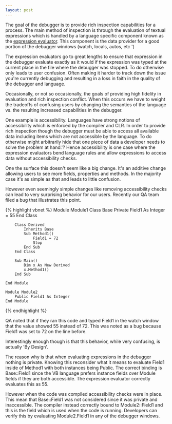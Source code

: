 ```yaml
---
layout: post
---
```

The goal of the debugger is to provide rich inspection capabilities for a process. The main method of inspection is through the evaluation of textual expressions which is handled by a language specific component known as the [expression evaluator](http://msdn.microsoft.com/en-us/library/bb144988.aspx).  This component is the data provider for a good portion of the debugger windows (watch, locals, autos, etc ')

The expression evaluators go to great lengths to ensure that expression in the debugger evaluate exactly as it would if the expression was typed at the current place in the file where the debugger was stopped. To do otherwise only leads to user confusion. Often making it harder to track down the issue you're currently debugging and resulting in a loss in faith in the quality of the debugger and language.  

Occasionally, or not so occasionally, the goals of providing high fidelity in evaluation and rich inspection conflict. When this occurs we have to weight the tradeoffs of confusing users by changing the semantics of the language vs.  the resulting increased capabilities in the debugger.

One example is accessibility. Languages have strong notions of accessibility which is enforced by the compiler and CLR. In order to provide rich inspection though the debugger must be able to access all available data including items which are not accessible by the language. To do otherwise might arbitrarily hide that one piece of data a developer needs to solve the problem at hand.'? Hence accessibility is one case where the expression evaluators bend language rules and allow expressions to access data without accessibility checks.

One the surface this doesn't seem like a big change. It's an additive change allowing users to see more fields, properties and methods. In the majority case it's as simple as that and leads to little confusion.

However even seemingly simple changes like removing accessibility checks can lead to very surprising behavior for our users. Recently our QA team filed a bug that illustrates this point.

{% highlight vbnet %}
    Module Module1
        Class Base
            Private Field1 As Integer = 55
        End Class
    
        Class Derived
            Inherits Base
            Sub Method1()
                Field1 = 72
                Stop
            End Sub
        End Class
    
        Sub Main()
            Dim x As New Derived
            x.Method1()
        End Sub

    End Module

    Module Module2
        Public Field1 As Integer
    End Module
{% endhighlight %}

QA noted that if they ran this code and typed Field1 in the watch window that the value showed 55 instead of 72. This was noted as a bug because Field1 was set to 72 on the line before.

Interestingly enough though is that this behavior, while very confusing, is actually 'By Design'.

The reason why is that when evaluating expressions in the debugger nothing is private. Knowing this reconsider what it means to evaluate Field1 inside of Method1 with both instances being Public. The correct binding is Base::Field1 since the VB language prefers instance fields over Module fields if they are both accessible. The expression evaluator correctly evaluates this as 55.

However when the code was compiled accessibility checks were in place. This mean that Base::Field1 was not considered since it was private and inaccessible. The compiler instead correctly bound to Module2::Field1 and this is the field which is used when the code is running. Developers can verify this by evaluating Module2.Field1 in any of the debugger windows.  
